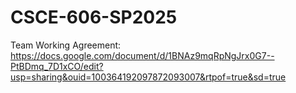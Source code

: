 # CSCE-606-SP2025

Team Working Agreement: https://docs.google.com/document/d/1BNAz9mqRpNgJrx0G7--PtBDmq_7D1xCO/edit?usp=sharing&ouid=100364192097872093007&rtpof=true&sd=true
